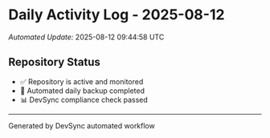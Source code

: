 # Daily Activity Log - 2025-08-12

*Automated Update:* 2025-08-12 09:44:58 UTC

## Repository Status
- ✅ Repository is active and monitored
- 🔄 Automated daily backup completed
- 📊 DevSync compliance check passed

---
Generated by DevSync automated workflow
